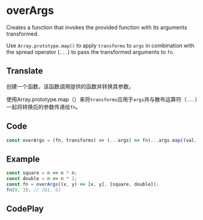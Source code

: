 # overArgs

Creates a function that invokes the provided function with its arguments transformed.

Use `Array.prototype.map()` to apply `transforms` to `args` in combination with the spread operator (`...`) to pass the transformed arguments to `fn`.

## Translate

创建一个函数，该函数调用提供的函数并转换其参数。

使用Array.prototype.map（）来将`transforms`应用于`args`并与散布运算符（`...`）一起将转换后的参数传递给`fn`。

## Code

```js
const overArgs = (fn, transforms) => (...args) => fn(...args.map((val, i) => transforms[i](val)));
```

## Example

```js
const square = n => n * n;
const double = n => n * 2;
const fn = overArgs((x, y) => [x, y], [square, double]);
fn(9, 3); // [81, 6]
```

## CodePlay

<template>
  <code-play codeplay-id="" />
</template>
